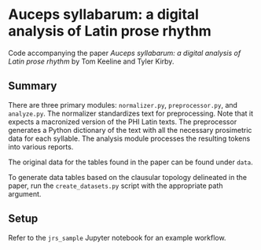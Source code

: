 # Auceps syllabarum: a digital analysis of Latin prose rhythm
Code accompanying the paper *Auceps syllabarum: a digital analysis of Latin prose rhythm* by Tom Keeline and Tyler Kirby.

## Summary
There are three primary modules: `normalizer.py`, `preprocessor.py`, and `analyze.py`. The normalizer standardizes text for preprocessing. Note that it expects a macronized version of the PHI Latin texts. The preprocessor generates a Python dictionary of the text with all the necessary prosimetric data for each syllable. The analysis module processes the resulting tokens into various reports.

The original data for the tables found in the paper can be found under `data`.

To generate data tables based on the clausular topology delineated in the paper, run the `create_datasets.py` script with the appropriate path argument.

## Setup
Refer to the `jrs_sample` Jupyter notebook for an example workflow.
